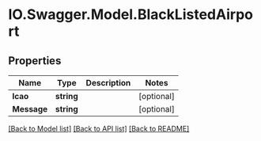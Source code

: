 # IO.Swagger.Model.BlackListedAirport
## Properties

Name | Type | Description | Notes
------------ | ------------- | ------------- | -------------
**Icao** | **string** |  | [optional] 
**Message** | **string** |  | [optional] 

[[Back to Model list]](../README.md#documentation-for-models) [[Back to API list]](../README.md#documentation-for-api-endpoints) [[Back to README]](../README.md)

